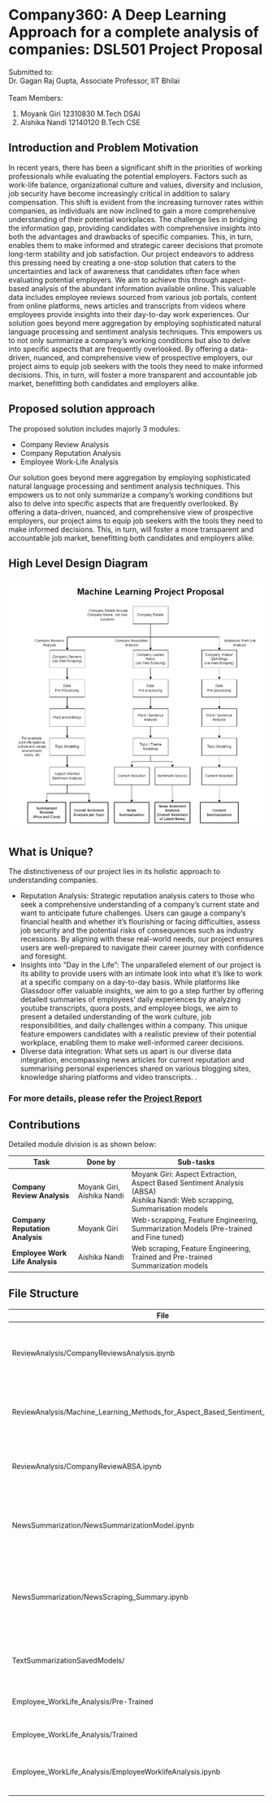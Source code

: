 # Company360: A Deep Learning Approach for a complete analysis of companies: DSL501 Project Proposal
Submitted to: <br>Dr. Gagan Raj Gupta, Associate Professor, IIT Bhilai<br><br>
Team Members:<br>
1. Moyank Giri 12310830 M.Tech DSAI
2. Aishika Nandi 12140120 B.Tech CSE

## Introduction and Problem Motivation
In recent years, there has been a significant shift in the priorities of working professionals
while evaluating the potential employers. Factors such as work-life balance, organizational
culture and values, diversity and inclusion, job security have become increasingly critical in
addition to salary compensation. This shift is evident from the increasing turnover rates
within companies, as individuals are now inclined to gain a more comprehensive understanding
of their potential workplaces. The challenge lies in bridging the information gap,
providing candidates with comprehensive insights into both the advantages and drawbacks
of specific companies. This, in turn, enables them to make informed and strategic career
decisions that promote long-term stability and job satisfaction.
Our project endeavors to address this pressing need by creating a one-stop solution that
caters to the uncertainties and lack of awareness that candidates often face when evaluating
potential employers. We aim to achieve this through aspect-based analysis of the abundant
information available online. This valuable data includes employee reviews sourced from
various job portals, content from online platforms, news articles and transcripts from videos
where employees provide insights into their day-to-day work experiences.
Our solution goes beyond mere aggregation by employing sophisticated natural language
processing and sentiment analysis techniques. This empowers us to not only summarize
a company’s working conditions but also to delve into specific aspects that are frequently
overlooked. By offering a data-driven, nuanced, and comprehensive view of prospective employers,
our project aims to equip job seekers with the tools they need to make informed
decisions. This, in turn, will foster a more transparent and accountable job market, benefitting
both candidates and employers alike.

## Proposed solution approach
The proposed solution includes majorly 3 modules:
* Company Review Analysis
* Company Reputation Analysis
* Employee Work-Life Analysis

Our solution goes beyond mere aggregation by employing sophisticated natural language
processing and sentiment analysis techniques. This empowers us to not only summarize
a company’s working conditions but also to delve into specific aspects that are frequently
overlooked. By offering a data-driven, nuanced, and comprehensive view of prospective employers,
our project aims to equip job seekers with the tools they need to make informed
decisions. This, in turn, will foster a more transparent and accountable job market, benefitting
both candidates and employers alike.

## High Level Design Diagram
![High Level Design Diagram](./Assets/HighLevelDesignDiagram_MLProjectProposal.png?raw=true "High Level Design Diagram")

## What is Unique?
The distinctiveness of our project lies in its holistic approach to understanding companies.
* Reputation Analysis: Strategic reputation analysis caters to those who seek a comprehensive
understanding of a company’s current state and want to anticipate future
challenges. Users can gauge a company’s financial health and whether it’s flourishing
or facing difficulties, assess job security and the potential risks of consequences such
as industry recessions. By aligning with these real-world needs, our project ensures
users are well-prepared to navigate their career journey with confidence and foresight.
* Insights into ”Day in the Life”: The unparalleled element of our project is its
ability to provide users with an intimate look into what it’s like to work at a specific
company on a day-to-day basis. While platforms like Glassdoor offer valuable insights,
we aim to go a step further by offering detailed summaries of employees’ daily experiences
by analyzing youtube transcripts, quora posts, and employee blogs, we aim to
present a detailed understanding of the work culture, job responsibilities, and daily
challenges within a company. This unique feature empowers candidates with a realistic
preview of their potential workplace, enabling them to make well-informed career
decisions.
* Diverse data integration: What sets us apart is our diverse data integration, encompassing
news articles for current reputation and summarising personal experiences
shared on various blogging sites, knowledge sharing platforms and video transcripts. .

### For more details, please refer the [Project Report](https://github.com/MoyankGiri/Company360_MLProject2023/blob/main/Assets/FinalReport.pdf)

## Contributions
Detailed module division is as shown below:

| Task                               | Done by                           | Sub-tasks                                                          |
| ---------------------------------- | --------------------------------- | ------------------------------------------------------------------ |
| **Company Review Analysis**        | Moyank Giri, Aishika Nandi         | Moyank Giri: Aspect Extraction, Aspect Based Sentiment Analysis (ABSA)<br>Aishika Nandi: Web scrapping, Summarisation models |
| **Company Reputation Analysis**    | Moyank Giri                        | Web-scrapping, Feature Engineering, Summarization Models (Pre-trained and Fine tuned) |
| **Employee Work Life Analysis**    | Aishika Nandi                      | Web scraping, Feature Engineering, Trained and Pre-trained Summarization models |


## File Structure
| File                                                      | Description                                                             |
| --------------------------------------------------------- | ----------------------------------------------------------------------- |
| ReviewAnalysis/CompanyReviewsAnalysis.ipynb               | Company Reviews Webscraping, Company Reviews summarization results                     |
| ReviewAnalysis/Machine_Learning_Methods_for_Aspect_Based_Sentiment_Analysis.ipynb | Aspect Based Sentiment Analysis using Machine Learning Models         |
| ReviewAnalysis/CompanyReviewABSA.ipynb                    | Company Reviews Aspect Based Sentiment Analysis Results                                            |
| NewsSummarization/NewsSummarizationModel.ipynb            | Fine tuning GPT-2 for news summarisation (Extreme Abstractive Summarization)                                    |
| NewsSummarization/NewsScraping_Summary.ipynb              | Company News Web Scraping, Company Reputation summarization results (Abstractive Summarization)                                         |
| TextSummarizationSavedModels/                             | Company News Summarization fine-tuned model                             |
| Employee_WorkLife_Analysis/Pre-Trained                    | Transformer Model for Abstractive Summarization                                      |
| Employee_WorkLife_Analysis/Trained                        | LSTM Model for Abstractive Summarization                                             |
| Employee_WorkLife_Analysis/EmployeeWorklifeAnalysis.ipynb | Web scraping, Summarization results of Quora Posts for insights         |
